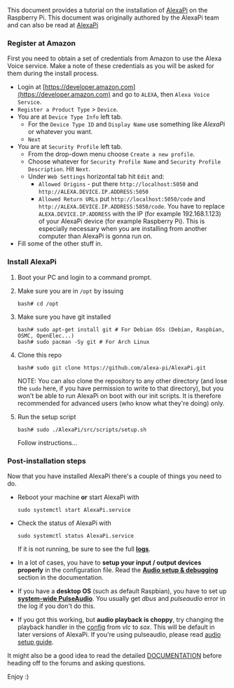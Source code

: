 
This document provides a tutorial on the installation of [AlexaPi](https://github.com/alexa-pi/AlexaPi) on the Raspberry Pi. This document was originally authored by the AlexaPi team and can also be read at [AlexaPi](https://github.com/alexa-pi/AlexaPi/wiki/Installation)

### Register at Amazon

First you need to obtain a set of credentials from Amazon to use the Alexa Voice service. Make a note of these credentials as you will be asked for them during the install process.

- Login at [https://developer.amazon.com](https://developer.amazon.com) and go to `ALEXA`, then `Alexa Voice Service`.
- `Register a Product Type` > `Device`. 
- You are at `Device Type Info` left tab.
    - For the `Device Type ID` and `Display Name` use something like _AlexaPi_ or whatever you want.
     - `Next`
- You are at `Security Profile` left tab.
    - From the drop-down menu choose `Create a new profile`. 
    - Choose whatever for `Security Profile Name` and `Security Profile Description`. Hit `Next`.
    - Under `Web Settings` horizontal tab hit `Edit` and: 
        - `Allowed Origins` - put there `http://localhost:5050` and `http://ALEXA.DEVICE.IP.ADDRESS:5050` 
        - `Allowed Return URLs` put `http://localhost:5050/code` and `http://ALEXA.DEVICE.IP.ADDRESS:5050/code`. 
        You have to replace `ALEXA.DEVICE.IP.ADDRESS` with the IP (for example 192.168.1.123) of your AlexaPi device (for example Raspberry Pi). This is especially necessary when you are installing from another computer than AlexaPi is gonna run on.
- Fill some of the other stuff in.

### Install AlexaPi

1. Boot your PC and login to a command prompt.
2. Make sure you are in `/opt` by issuing

    ```
    bash# cd /opt
    ```
3. Make sure you have git installed
    
    ```
    bash# sudo apt-get install git # For Debian OSs (Debian, Raspbian, OSMC, OpenElec...)
    bash# sudo pacman -Sy git # For Arch Linux
    ```

4. Clone this repo
    
    ```
    bash# sudo git clone https://github.com/alexa-pi/AlexaPi.git
    ```
    
    NOTE: You can also clone the repository to any other directory (and lose the `sudo` here, if you have permission to write to that directory), but you won't be able to run AlexaPi on boot with our init scripts. It is therefore recommended for advanced users (who know what they're doing) only.     

5. Run the setup script

    ```
    bash# sudo ./AlexaPi/src/scripts/setup.sh
    ```

    Follow instructions...

### Post-installation steps

Now that you have installed AlexaPi there's a couple of things you need to do.

- Reboot your machine **or** start AlexaPi with 
    ```
    sudo systemctl start AlexaPi.service
    ```
- Check the status of AlexaPi with 
    ```
    sudo systemctl status AlexaPi.service
    ```
    If it is not running, be sure to see the full **[logs](https://github.com/alexa-pi/AlexaPi/wiki/Debugging#logs)**.

- In a lot of cases, you have to **setup your input / output devices properly** in the configuration file. Read the **[Audio setup & debugging](https://github.com/alexa-pi/AlexaPi/wiki/Audio-setup-&-debugging)** section in the documentation.

- If you have a **desktop OS** (such as default Raspbian), you have to set up **[system-wide PulseAudio](https://github.com/alexa-pi/AlexaPi/wiki/Audio-setup-&-debugging#pulseaudio)**. You usually get _dbus_ and _pulseaudio_ error in the log if you don't do this.

- If you got this working, but **audio playback is choppy**, try changing the playback handler in the [config](https://github.com/alexa-pi/AlexaPi/wiki/Configuration-file) from _vlc_ to _sox_. This will be default in later versions of AlexaPi. If you're using pulseaudio, please read [audio setup guide](https://github.com/alexa-pi/AlexaPi/wiki/Audio-setup-&-debugging#running-pa-in-system-wide-mode-recommended).

It might also be a good idea to read the detailed [DOCUMENTATION](https://github.com/alexa-pi/AlexaPi/wiki) before heading off to the forums and asking questions.

Enjoy :)

